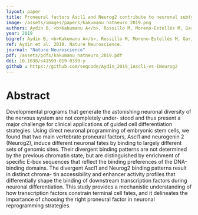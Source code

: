 ```yaml
---
layout: paper
title: Proneural factors Ascl1 and Neurog2 contribute to neuronal subtype identities by establishing distinct chromatin landscapes.
image: /assets/images/papers/kakumanu_natneuro_2019.png
authors: Aydin B, <b>Kakumanu A</b>, Rossillo M, Moreno-Estellés M, Garipler G, Ringstad N, Flames N, Mahony S, Mazzoni EO
year: 2019
bigref: Aydin B, <b>Kakumanu A</b>, Rossillo M, Moreno-Estellés M, Garipler G, Ringstad N, Flames N, Mahony S, Mazzoni EO. 2019. Nature Neuroscience.
ref: Aydin et al. 2019. Nature Neuroscience.
journal: "Nature Neuroscience"
pdf: /assets/pdfs/kakumanu_natneuro_2019.pdf
doi: 10.1038/s41593-019-0399-y
github : https://github.com/seqcode/Aydin_2019_iAscl1-vs-iNeurog2
---
```


# Abstract

Developmental programs that generate the astonishing neuronal diversity of the nervous system are not completely under- stood and thus present a major challenge for clinical applications of guided cell differentiation strategies. Using direct neuronal programming of embryonic stem cells, we found that two main vertebrate proneural factors, Ascl1 and neurogenin 2 (Neurog2), induce different neuronal fates by binding to largely different sets of genomic sites. Their divergent binding patterns are not determined by the previous chromatin state, but are distinguished by enrichment of specific E-box sequences that reflect the binding preferences of the DNA-binding domains. The divergent Ascl1 and Neurog2 binding patterns result in distinct chroma- tin accessibility and enhancer activity profiles that differentially shape the binding of downstream transcription factors during neuronal differentiation. This study provides a mechanistic understanding of how transcription factors constrain terminal cell fates, and it delineates the importance of choosing the right proneural factor in neuronal reprogramming strategies.
